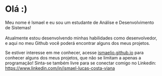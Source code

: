 <h1 color: ghostwhite>Olá :)</h1>
<p>Meu nome é Ismael e eu sou um estudante de Análise e Desenvolvimento de Sistemas!<br><br>
Atualmente estou desenvolvendo minhas habilidades como desenvolvedor, e aqui no meu Github você poderá encontrar alguns dos meus projetos.</p>
<p>Se estiver interesse em me conhecer, acesse <a href="ismaelio.github.io">ismaelio.github.io</a> para conhecer alguns dos meus projetos, que não se limitam a apenas a programação!
Sinta-se também livre para se conectar comigo no Linkedin: <a href="https://www.linkedin.com/in/ismael-lucas-costa-viana">https://www.linkedin.com/in/ismael-lucas-costa-viana</a></p>


<!--
**ismaelio/ismaelio** is a ✨ _special_ ✨ repository because its `README.md` (this file) appears on your GitHub profile.

Here are some ideas to get you started:

- 🔭 I’m currently working on ...
- 🌱 I’m currently learning ...
- 👯 I’m looking to collaborate on ...
- 🤔 I’m looking for help with ...
- 💬 Ask me about ...
- 📫 How to reach me: ...
- 😄 Pronouns: ...
- ⚡ Fun fact: ...
-->

